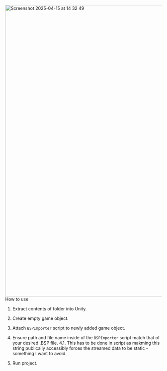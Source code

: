 <img width="939" alt="Screenshot 2025-04-15 at 14 32 49" src="https://github.com/user-attachments/assets/c2be2255-a4e5-4b96-abeb-93cb7ecba171" />How to use  


1. Extract contents of folder into Unity.

2. Create empty game object.

3. Attach `BSPImporter` script to newly added game object.  

4. Ensure path and file name inside of the `BSPImporter` script match that of your desired .BSP file. 
  4.1. This has to be done in script as makming this string publically accessibly forces the streamed data to be static - something I want to avoid.

5. Run project.

